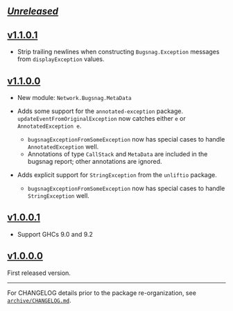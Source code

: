 ## [_Unreleased_](https://github.com/pbrisbin/bugsnag-haskell/compare/bugsnag-v1.1.0.1...main)

## [v1.1.0.1](https://github.com/pbrisbin/bugsnag-haskell/compare/bugsnag-v1.1.0.0...bugsnag-v1.1.0.1)

- Strip trailing newlines when constructing `Bugsnag.Exception` messages from
  `displayException` values.

## [v1.1.0.0](https://github.com/pbrisbin/bugsnag-haskell/compare/bugsnag-v1.0.0.0...bugsnag-v1.1.0.0)

- New module: `Network.Bugsnag.MetaData`

- Adds some support for the `annotated-exception` package.
  `updateEventFromOriginalException` now catches either `e` or `AnnotatedException e`.

  - `bugsnagExceptionFromSomeException` now has special cases to handle
    `AnnotatedException` well.
  - Annotations of type `CallStack` and `MetaData` are included in the bugsnag
    report; other annotations are ignored.

- Adds explicit support for `StringException` from the `unliftio` package.

  - `bugsnagExceptionFromSomeException` now has special cases to handle
    `StringException` well.

## [v1.0.0.1](https://github.com/pbrisbin/bugsnag-haskell/compare/bugsnag-v1.0.0.0...bugsnag-v1.0.0.1)

- Support GHCs 9.0 and 9.2

## [v1.0.0.0](https://github.com/pbrisbin/bugsnag-haskell/tree/bugsnag-v1.0.0.0)

First released version.

---

For CHANGELOG details prior to the package re-organization, see
[`archive/CHANGELOG.md`](../archive/CHANGELOG.md).
